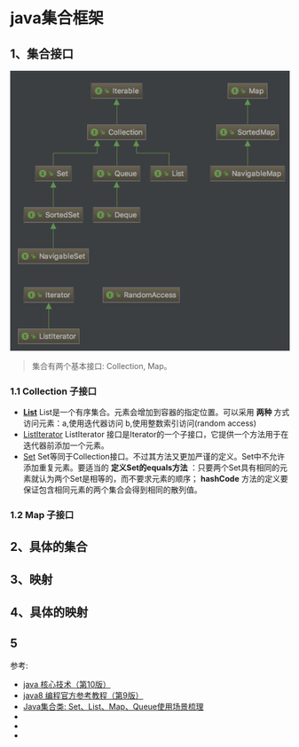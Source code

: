 #  java集合框架

## 1、集合接口
![](image/collection-api.png)

> 集合有两个基本接口: Collection, Map。

### 1.1 Collection 子接口

* [__List__]() List是一个有序集合。元素会增加到容器的指定位置。可以采用 __两种__ 方式访问元素：a,使用迭代器访问
b,使用整数索引访问(random access)
* [ListIterator]() ListIterator 接口是Iterator的一个子接口，它提供一个方法用于在迭代器前添加一个元素。
* [Set]() Set等同于Collection接口。不过其方法又更加严谨的定义。Set中不允许添加重复元素。要适当的 __定义Set的equals方法__ ：只要两个Set具有相同的元素就认为两个Set是相等的，而不要求元素的顺序； __hashCode__ 方法的定义要保证包含相同元素的两个集合会得到相同的散列值。


### 1.2 Map 子接口

## 2、具体的集合
## 3、映射
## 4、具体的映射
## 5

参考:
* [java 核心技术（第10版）]()
* [java8 编程官方参考教程（第9版）]()
* [Java集合类: Set、List、Map、Queue使用场景梳理](http://www.cnblogs.com/LittleHann/p/3690187.html)
* []()
* []()
* []()  